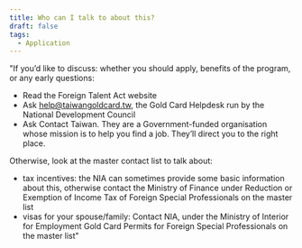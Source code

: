 ```yaml
---
title: Who can I talk to about this?
draft: false
tags:
  - Application
---
```

"If you’d like to discuss: whether you should apply, benefits of the program, or any early questions:

* Read the Foreign Talent Act website
* Ask help@taiwangoldcard.tw, the Gold Card Helpdesk run by the National Development Council
* Ask Contact Taiwan. They are a Government-funded organisation whose mission is to help you find a job. They’ll direct you to the right place.

Otherwise, look at the master contact list to talk about:

* tax incentives: the NIA can sometimes provide some basic information about this, otherwise contact the Ministry of Finance under Reduction or Exemption of Income Tax of Foreign Special Professionals on the master list
* visas for your spouse/family: Contact NIA, under the Ministry of Interior for Employment Gold Card Permits for Foreign Special Professionals on the master list"